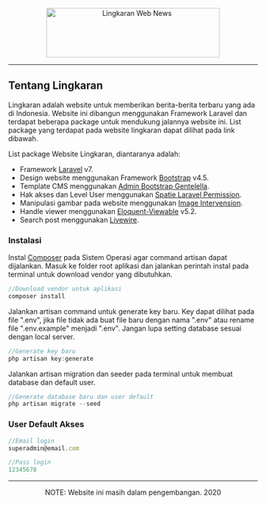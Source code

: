 <p align="center">
    <img src="https://github.com/riyan-amanda/lingkaran-web-news/blob/master/public/assets/logo/lingkaran.png?raw=true" alt="Lingkaran Web News" width="350px" height="100px">
    <hr/>
</p>

## Tentang Lingkaran

Lingkaran adalah website untuk memberikan berita-berita terbaru yang ada di Indonesia. Website ini dibangun menggunakan Framework Laravel dan terdapat beberapa package untuk mendukung jalannya website ini. List package yang terdapat pada website lingkaran dapat dilihat pada link dibawah.

List package Website Lingkaran, diantaranya adalah:

- Framework [Laravel](https://laravel.com/) v7.
- Design website menggunakan Framework [Bootstrap](https://getbootstrap.com/) v4.5.
- Template CMS menggunakan [Admin Bootstrap Gentelella](https://github.com/ColorlibHQ/gentelella).
- Hak akses dan Level User menggunakan [Spatie Laravel Permission](https://github.com/spatie/laravel-permission).
- Manipulasi gambar pada website menggunakan [Image Intervension](http://image.intervention.io/).
- Handle viewer menggunakan [Eloquent-Viewable](https://github.com/cyrildewit/eloquent-viewable) v5.2.
- Search post menggunakan [Livewire](https://laravel-livewire.com/).

### Instalasi
Instal [Composer](https://getcomposer.org/) pada Sistem Operasi agar command artisan dapat dijalankan. Masuk ke folder root aplikasi dan jalankan perintah instal pada terminal untuk download vendor yang dibutuhkan.

```javascript
//Download vendor untuk aplikasi
composer install
```

Jalankan artisan command untuk generate key baru. Key dapat dilihat pada file ".env", jika file tidak ada buat file baru dengan nama ".env" atau rename file ".env.example" menjadi ".env". Jangan lupa setting database sesuai dengan local server.

```javascript
//Generate key baru
php artisan key:generate
```
Jalankan artisan migration dan seeder pada terminal untuk membuat database dan default user.

```javascript
//Generate database baru dan user default
php artisan migrate --seed

```

### User Default Akses

```javascript
//Email login
superadmin@email.com

//Pass login
12345678
```

<hr/>
<p align="center">NOTE: Website ini masih dalam pengembangan. 2020</p>
